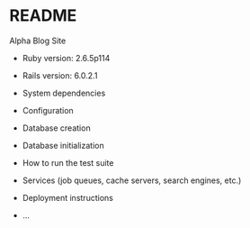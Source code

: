 # README
Alpha Blog Site

* Ruby version: 2.6.5p114
* Rails version: 6.0.2.1

* System dependencies

* Configuration

* Database creation

* Database initialization

* How to run the test suite

* Services (job queues, cache servers, search engines, etc.)

* Deployment instructions

* ...

